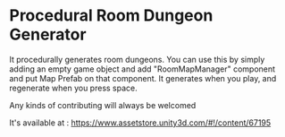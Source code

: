 # Procedural Room Dungeon Generator

It procedurally generates room dungeons. You can use this by simply adding an empty game object and add "RoomMapManager" component and put Map Prefab on that component. It generates when you play, and regenerate when you press space.

Any kinds of contributing will always be welcomed

It's available at : https://www.assetstore.unity3d.com/#!/content/67195
